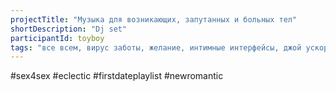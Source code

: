 ```yaml
---
projectTitle: "Музыка для возникающих, запутанных и больных тел"
shortDescription: "Dj set"
participantId: toyboy
tags: "все всем, вирус заботы, желание, интимные интерфейсы, джой ускорение, ритм"
---
```

#sex4sex #eclectic #firstdateplaylist #newromantic
